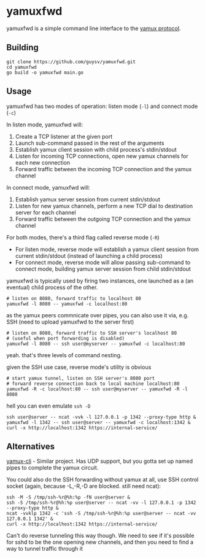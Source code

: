 # yamuxfwd

yamuxfwd is a simple command line interface to the [yamux protocol](https://github.com/hashicorp/yamux/blob/master/spec.md).

## Building
```
git clone https://github.com/guysv/yamuxfwd.git
cd yamuxfwd
go build -o yamuxfwd main.go
```

## Usage
yamuxfwd has two modes of operation: listen mode (`-l`) and connect mode (`-c`)

In listen mode, yamuxfwd will:
1. Create a TCP listener at the given port
2. Launch sub-command passed in the rest of the arguments
3. Establish yamux client session with child process's stdin/stdout
4. Listen for incoming TCP connections, open new yamux channels for each new connection
5. Forward traffic between the incoming TCP connection and the yamux channel

In connect mode, yamuxfwd will:
1. Establish yamux server session from current stdin/stdout
2. Listen for new yamux channels, perform a new TCP dial to destination server for each channel
3. Forward traffic between the outgoing TCP connection and the yamux channel

For both modes, there's a third flag called reverse mode (`-R`)
* For listen mode, reverse mode will establish a yamux client session from current stdin/stdout (instead of launching a child process)
* For connect mode, reverse mode will allow passing sub-command to connect mode, building yamux server session from child stdin/stdout

yamuxfwd is typically used by firing two instances, one launched as a (an eventual) child process of the other.
```
# listen on 8080, forward traffic to localhost 80
yamuxfwd -l 8080 -- yamuxfwd -c localhost:80
```

as the yamux peers commnicate over pipes, you can also use it via, e.g. SSH (need to upload yamuxfwd to the server first)
```
# listen on 8080, forward traffic to SSH server's localhost 80
# (useful when port forwarding is disabled)
yamuxfwd -l 8080 -- ssh user@myserver -- yamuxfwd -c localhost:80
```
yeah. that's three levels of command nesting.

given the SSH use case, reverse mode's utility is obvious
```
# start yamux tunnel, listen on SSH server's 8080 port
# forward reverse connection back to local machine localhost:80
yamuxfwd -R -c localhost:80 -- ssh user@myserver -- yamuxfwd -R -l 8080
```

hell you can even emulate `ssh -D`
```
ssh user@server -- ncat -vvk -l 127.0.0.1 -p 1342 --proxy-type http &
yamuxfwd -l 1342 -- ssh user@server -- yamuxfwd -c localhost:1342 &
curl -x http://localhost:1342 https://internal-service/
```

## Alternatives
[yamux-cli](https://github.com/nwtgck/yamux-cli) - Similar project. Has UDP support, but you gotta set up named pipes to complete the yamux circuit.

You could also do the SSH forwarding without yamux at all, use SSH control socket (again, because -L,-R,-D are blocked. still need ncat):
```
ssh -M -S /tmp/ssh-%r@%h:%p -fN user@server &
ssh -S /tmp/ssh-%r@%h:%p user@server -- ncat -vv -l 127.0.0.1 -p 1342 --proxy-type http &
ncat -vvklp 1342 -c 'ssh -S /tmp/ssh-%r@%h:%p user@server -- ncat -vv 127.0.0.1 1342' &
curl -x http://localhost:1342 https://internal-service/
```
Can't do reverse tunneling this way though. We need to see if it's possible for sshd to be the one opening new channels, and then you need to find a way to tunnel traffic through it
